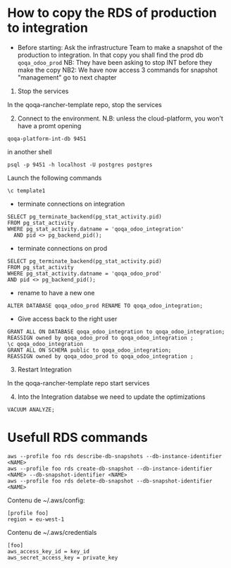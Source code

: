 # How to copy the RDS of production to integration

* Before starting: Ask the infrastructure Team to make a snapshot of the production to integration.
  In that copy you shall find the prod db `qoqa_odoo_prod`
  NB: They have been asking to stop INT before they make the copy
  NB2: We have now access 3 commands for snapshot "management" go to next chapter

1. Stop the services

  In the qoqa-rancher-template repo, stop the services

2. Connect to the environment. N.B: unless the cloud-platform, you won't have a promt opening
```
qoqa-platform-int-db 9451
```
in another shell
```
psql -p 9451 -h localhost -U postgres postgres
```
Launch the following commands

```
\c template1
```
- terminate connections on integration
```
SELECT pg_terminate_backend(pg_stat_activity.pid)
FROM pg_stat_activity
WHERE pg_stat_activity.datname = 'qoqa_odoo_integration'
  AND pid <> pg_backend_pid();
```
- terminate connections on prod
```
SELECT pg_terminate_backend(pg_stat_activity.pid)
FROM pg_stat_activity
WHERE pg_stat_activity.datname = 'qoqa_odoo_prod'
AND pid <> pg_backend_pid();
```
- rename to have a new one
```
ALTER DATABASE qoqa_odoo_prod RENAME TO qoqa_odoo_integration;
```
- Give access back to the right user
```
GRANT ALL ON DATABASE qoqa_odoo_integration to qoqa_odoo_integration;
REASSIGN owned by qoqa_odoo_prod to qoqa_odoo_integration ;
\c qoqa_odoo_integration
GRANT ALL ON SCHEMA public to qoqa_odoo_integration;
REASSIGN owned by qoqa_odoo_prod to qoqa_odoo_integration ;
```

3. Restart Integration

 In the qoqa-rancher-template repo start services


4. Into the Integration databse we need to update the optimizations

```
VACUUM ANALYZE;
```


# Usefull RDS commands

```
aws --profile foo rds describe-db-snapshots --db-instance-identifier <NAME>
aws --profile foo rds create-db-snapshot --db-instance-identifier <NAME> --db-snapshot-identifier <NAME>
aws --profile foo rds delete-db-snapshot --db-snapshot-identifier <NAME>
```

Contenu de ~/.aws/config:
```
[profile foo]
region = eu-west-1
```

Contenu de ~/.aws/credentials
```
[foo]
aws_access_key_id = key_id
aws_secret_access_key = private_key
```
